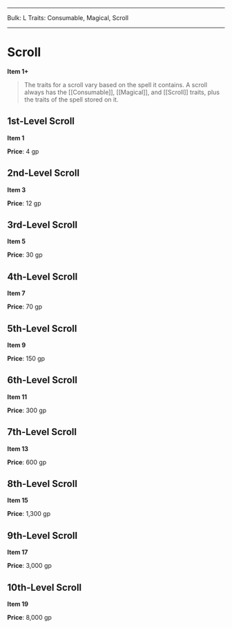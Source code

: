
---
Bulk: L
Traits: Consumable, Magical, Scroll

---

# Scroll

**Item 1+**

> The traits for a scroll vary based on the spell it contains. A scroll always has the [[Consumable]], [[Magical]], and [[Scroll]] traits, plus the traits of the spell stored on it.

## 1st-Level Scroll

**Item 1**

**Price**: 4 gp

## 2nd-Level Scroll

**Item 3**

**Price**: 12 gp

## 3rd-Level Scroll

**Item 5**

**Price**: 30 gp

## 4th-Level Scroll

**Item 7**

**Price**: 70 gp

## 5th-Level Scroll

**Item 9**

**Price**: 150 gp

## 6th-Level Scroll

**Item 11**

**Price**: 300 gp

## 7th-Level Scroll

**Item 13**

**Price**: 600 gp

## 8th-Level Scroll

**Item 15**

**Price**: 1,300 gp

## 9th-Level Scroll

**Item 17**

**Price**: 3,000 gp

## 10th-Level Scroll

**Item 19**

**Price**: 8,000 gp
